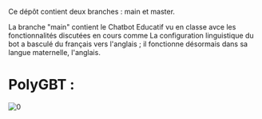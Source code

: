 Ce dépôt contient deux branches : main et master.

La branche "main" contient le Chatbot Educatif vu en classe avce les fonctionnalités discutées en cours comme La configuration linguistique du bot a basculé du français vers l'anglais ; il fonctionne désormais dans sa langue maternelle, l'anglais.
# PolyGBT :
![0](https://github.com/manarbens/ChatbotPI_ManarBenSalah/assets/59377342/639cb0d1-c31d-4f8a-a14b-a589ea119406)








